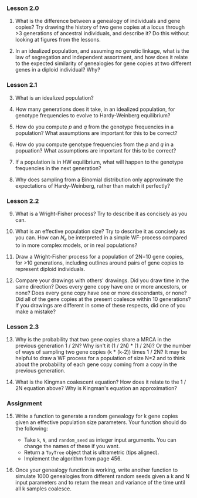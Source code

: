 ---
---


### Lesson 2.0

1. What is the difference between a genealogy of individuals and 
gene copies? Try drawing the history of two gene copies at a locus 
through >3 generations of ancestral individuals, and describe it? 
Do this without looking at figures from the lessons.

2. In an idealized population, and assuming no genetic linkage, 
what is the law of segregation and independent assortment, and how 
does it relate to the expected similarity of genealogies for gene 
copies at two different genes in a diploid individual? Why?

### Lesson 2.1

3. What is an idealized population?

4. How many generations does it take, in an idealized population, 
for genotype frequencies to evolve to Hardy-Weinberg equilibrium?

5. How do you compute $p$ and $q$ from the genotype frequencies in 
a population? What assumptions are important for this to be correct?

6. How do you compute genotype frequencies from the $p$ and $q$ 
in a popuation? What assumptions are important for this to be correct?

7. If a population is in HW equilibrium, what will happen to the 
genotype frequencies in the next generation?

8. Why does sampling from a Binomial distribution only approximate
the expectations of Hardy-Weinberg, rather than match it perfectly? 

### Lesson 2.2

9. What is a Wright-Fisher process? Try to describe it as concisely as you can.

10. What is an effective population size? Try to describe it as concisely 
as you can. How can $N_e$ be interpreted in a simple WF-process compared 
to in more complex models, or in real populations?

11. Draw a Wright-Fisher process for a population of 2N=10 gene copies, 
for >10 generations, including outlines around pairs of gene copies to 
represent diploid individuals.

12. Compare your drawings with others' drawings. Did you draw time 
in the same direction? Does every gene copy have one or more ancestors, 
or none? Does every gene copy have one or more descendants, or
none? Did all of the gene copies at the present coalesce within 10 generations? 
If you drawings are different in some of these respects, did one
of you make a mistake?

### Lesson 2.3

13. Why is the probability that two gene copies share a MRCA in
the previous generation 1 / 2N? Why isn't it (1 / 2N) * (1 / 2N)? Or the 
number of ways of sampling two gene copies (k * (k-2)) times 1 / 2N? It may be 
helpful to draw a WF process for a population of size N=2 and to think
about the probability of each gene copy coming from a copy in the previous
generation.

14. What is the Kingman coalescent equation? How does it relate to the 1 / 2N
equation above? Why is Kingman's equation an approximation?

### Assignment

15. Write a function to generate a random genealogy for k gene copies
given an effective population size parameters. Your function should do
the following:
	- Take `k`, `N`, and `random_seed` as integer input arguments. You can
	change the names of these if you want.
	- Return a `ToyTree` object that is ultrametric (tips aligned).
	- Implement the algorithm from page 456. 

16. Once your genealogy function is working, write another function 
to simulate 1000 genealogies from different random seeds given a k and N 
input parameters and to return the mean and variance of the time until 
all k samples coalesce.